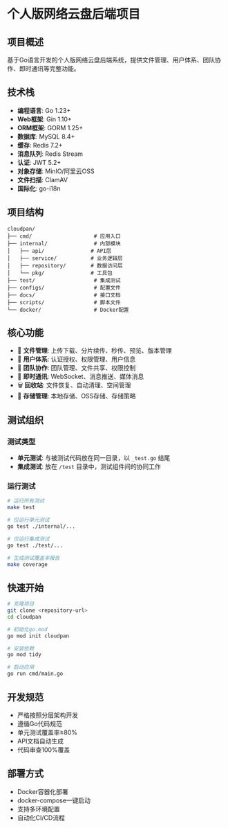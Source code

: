 # 个人版网络云盘后端项目

## 项目概述
基于Go语言开发的个人版网络云盘后端系统，提供文件管理、用户体系、团队协作、即时通讯等完整功能。

## 技术栈
- **编程语言**: Go 1.23+
- **Web框架**: Gin 1.10+
- **ORM框架**: GORM 1.25+
- **数据库**: MySQL 8.4+
- **缓存**: Redis 7.2+
- **消息队列**: Redis Stream
- **认证**: JWT 5.2+
- **对象存储**: MinIO/阿里云OSS
- **文件扫描**: ClamAV
- **国际化**: go-i18n

## 项目结构
```
cloudpan/
├── cmd/                    # 应用入口
├── internal/               # 内部模块
│   ├── api/               # API层
│   ├── service/           # 业务逻辑层
│   ├── repository/        # 数据访问层
│   └── pkg/               # 工具包
├── test/                   # 集成测试
├── configs/                # 配置文件
├── docs/                   # 接口文档
├── scripts/                # 脚本文件
└── docker/                 # Docker配置
```

## 核心功能
- 📁 **文件管理**: 上传下载、分片续传、秒传、预览、版本管理
- 👥 **用户体系**: 认证授权、权限管理、用户信息
- 🤝 **团队协作**: 团队管理、文件共享、权限控制
- 💬 **即时通讯**: WebSocket、消息推送、媒体消息
- 🗑️ **回收站**: 文件恢复、自动清理、空间管理
- 💾 **存储管理**: 本地存储、OSS存储、存储策略

## 测试组织

### 测试类型
- **单元测试**: 与被测试代码放在同一目录，以 `_test.go` 结尾
- **集成测试**: 放在 `/test` 目录中，测试组件间的协同工作

### 运行测试
```bash
# 运行所有测试
make test

# 仅运行单元测试
go test ./internal/...

# 仅运行集成测试
go test ./test/...

# 生成测试覆盖率报告
make coverage
```

## 快速开始
```bash
# 克隆项目
git clone <repository-url>
cd cloudpan

# 初始化go.mod
go mod init cloudpan

# 安装依赖
go mod tidy

# 启动应用
go run cmd/main.go
```

## 开发规范
- 严格按照分层架构开发
- 遵循Go代码规范
- 单元测试覆盖率≥80%
- API文档自动生成
- 代码审查100%覆盖

## 部署方式
- Docker容器化部署
- docker-compose一键启动
- 支持多环境配置
- 自动化CI/CD流程